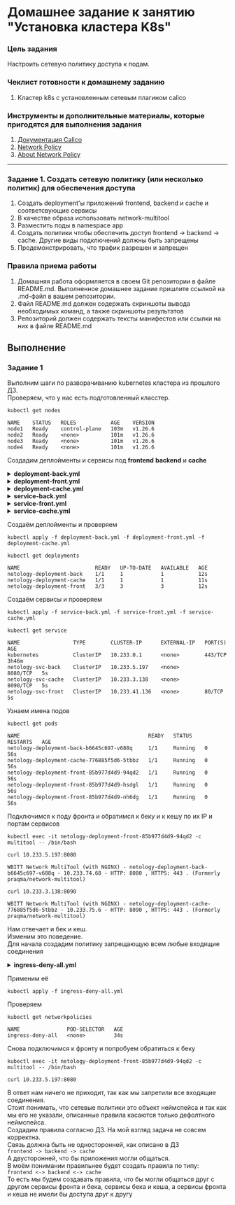 # Домашнее задание к занятию "Установка кластера K8s"

### Цель задания

Настроить сетевую политику доступа к подам.

### Чеклист готовности к домашнему заданию

1. Кластер k8s с установленным сетевым плагином calico

### Инструменты и дополнительные материалы, которые пригодятся для выполнения задания

1. [Документация Calico](https://www.tigera.io/project-calico/)
2. [Network Policy](https://kubernetes.io/docs/concepts/services-networking/network-policies/)
3. [About Network Policy](https://docs.projectcalico.org/about/about-network-policy)

-----

### Задание 1. Создать сетевую политику (или несколько политик) для обеспечения доступа

1. Создать deployment'ы приложений frontend, backend и cache и соответсвующие сервисы
2. В качестве образа использовать network-multitool
3. Разместить поды в namespace app
4. Создать политики чтобы обеспечить доступ frontend -> backend -> cache. Другие виды подключений должны быть запрещены
5. Продемонстрировать, что трафик разрешен и запрещен

### Правила приема работы

1. Домашняя работа оформляется в своем Git репозитории в файле README.md. Выполненное домашнее задание пришлите ссылкой на .md-файл в вашем репозитории.
2. Файл README.md должен содержать скриншоты вывода необходимых команд, а также скриншоты результатов
3. Репозиторий должен содержать тексты манифестов или ссылки на них в файле README.md


## Выполнение
### Задание 1  

Выполним шаги по разворачиванию kubernetes кластера из прошлого ДЗ.  
Проверяем, что у нас есть подготовленный класстер.  
```
kubectl get nodes
```
```
NAME    STATUS   ROLES           AGE    VERSION
node1   Ready    control-plane   103m   v1.26.6
node2   Ready    <none>          101m   v1.26.6
node3   Ready    <none>          101m   v1.26.6
node4   Ready    <none>          101m   v1.26.6
```
Создадим деплойменты и сервисы под **frontend** **backend** и **cache**

<details>

  <summary><b>deployment-back.yml</b></summary>
  
```yml
apiVersion: apps/v1
kind: Deployment
metadata:
  name: netology-deployment-back
  labels:
    app: netology-back
spec:
  replicas: 1
  selector:
    matchLabels:
      app: netology-back
  template:
    metadata:
      labels:
        app: netology-back
    spec:
      containers:
      - name: multitool
        image: wbitt/network-multitool
        env:
          - name: HTTP_PORT
            value: "8080"
        ports:
        - containerPort: 8080
```
</details>

<details>

  <summary><b>deployment-front.yml</b></summary>
  
```yml
apiVersion: apps/v1
kind: Deployment
metadata:
  name: netology-deployment-front
  labels:
    app: netology-front
spec:
  replicas: 3
  selector:
    matchLabels:
      app: netology-front
  template:
    metadata:
      labels:
        app: netology-front
    spec:
      containers:
      - name: multitool
        image: wbitt/network-multitool
        ports:
        - containerPort: 80
```
</details>

<details>

  <summary><b>deployment-cache.yml</b></summary>
  
```yml
apiVersion: apps/v1
kind: Deployment
metadata:
  name: netology-deployment-cache
  labels:
    app: netology-cache
spec:
  replicas: 1
  selector:
    matchLabels:
      app: netology-cache
  template:
    metadata:
      labels:
        app: netology-cache
    spec:
      containers:
      - name: multitool
        image: wbitt/network-multitool
        env:
          - name: HTTP_PORT
            value: "8090"
        ports:
        - containerPort: 8090

```
</details>

<details>

  <summary><b>service-back.yml</b></summary>
  
```yml
apiVersion: v1
kind: Service
metadata:
  name: netology-svc-back
spec:
  selector:
    app: netology-back
  ports:
    - name: multitool-http
      protocol: TCP
      port: 8080
      targetPort: 8080
```
</details>

<details>

  <summary><b>service-front.yml</b></summary>
  
```yml
apiVersion: v1
kind: Service
metadata:
  name: netology-svc-front
spec:
  selector:
    app: netology-front
  ports:
    - name: nginx
      protocol: TCP
      port: 80
      targetPort: 80
```
</details>

<details>

  <summary><b>service-cache.yml</b></summary>
  
```yml
apiVersion: v1
kind: Service
metadata:
  name: netology-svc-cache
spec:
  selector:
    app: netology-cache
  ports:
    - name: multitool-http
      protocol: TCP
      port: 8090
      targetPort: 8090
```
</details>

Создаём деплойменты и проверяем
```
kubectl apply -f deployment-back.yml -f deployment-front.yml -f deployment-cache.yml
```
```
kubectl get deployments
```
```
NAME                        READY   UP-TO-DATE   AVAILABLE   AGE
netology-deployment-back    1/1     1            1           12s
netology-deployment-cache   1/1     1            1           11s
netology-deployment-front   3/3     3            3           12s

```
Создаём сервисы и проверяем
```
kubectl apply -f service-back.yml -f service-front.yml -f service-cache.yml
```
```
kubectl get service
```
```
NAME                 TYPE        CLUSTER-IP      EXTERNAL-IP   PORT(S)    AGE
kubernetes           ClusterIP   10.233.0.1      <none>        443/TCP    3h46m
netology-svc-back    ClusterIP   10.233.5.197    <none>        8080/TCP   5s
netology-svc-cache   ClusterIP   10.233.3.138    <none>        8090/TCP   5s
netology-svc-front   ClusterIP   10.233.41.136   <none>        80/TCP     5s
```
Узнаем имена подов
```
kubectl get pods
```
```
NAME                                         READY   STATUS    RESTARTS   AGE
netology-deployment-back-b6645c697-v688q     1/1     Running   0          56s
netology-deployment-cache-776885f5d6-5tbbz   1/1     Running   0          56s
netology-deployment-front-85b977d4d9-94qd2   1/1     Running   0          56s
netology-deployment-front-85b977d4d9-hsdgl   1/1     Running   0          56s
netology-deployment-front-85b977d4d9-nh6dg   1/1     Running   0          56s
```
Подключимся к поду фронта и обратимся к беку и к кешу по их IP и портам сервисов
```
kubectl exec -it netology-deployment-front-85b977d4d9-94qd2 -c multitool -- /bin/bash
```
```
curl 10.233.5.197:8080
```
```
WBITT Network MultiTool (with NGINX) - netology-deployment-back-b6645c697-v688q - 10.233.74.68 - HTTP: 8080 , HTTPS: 443 . (Formerly praqma/network-multitool)
```
```
curl 10.233.3.138:8090
```
```
WBITT Network MultiTool (with NGINX) - netology-deployment-cache-776885f5d6-5tbbz - 10.233.75.6 - HTTP: 8090 , HTTPS: 443 . (Formerly praqma/network-multitool)
```
Нам отвечает и бек и кеш.  
Изменим это поведение.  
Для начала создадим политику запрещающую всем любые входящие соединения

<details>

  <summary><b>ingress-deny-all.yml</b></summary>
  
```yml
apiVersion: networking.k8s.io/v1
kind: NetworkPolicy
metadata:
  name: ingress-deny-all
spec:
  podSelector: {}
  policyTypes:
    - Ingress
```
</details>

Применим её
```
kubectl apply -f ingress-deny-all.yml
```
Проверяем
```
kubectl get networkpolicies
```
```
NAME               POD-SELECTOR   AGE
ingress-deny-all   <none>         34s
```
Снова подключимся к фронту и попробуем обратиться к беку
```
kubectl exec -it netology-deployment-front-85b977d4d9-94qd2 -c multitool -- /bin/bash
```
```
curl 10.233.5.197:8080
```
В ответ нам ничего не приходит, так как мы запретили все входящие соединения.  
Стоит понимать, что сетевые политики это объект неймспейса и так как мы его не указали, описанные правила касаются только дефолтного неймспейса.  
Создадим правила согласно ДЗ.
На мой взгляд задача не совсем корректна.  
Связь должна быть не односторонней, как описано в ДЗ  
```frontend -> backend -> cache```  
А двусторонней, что бы приложения могли общаться.  
В моём понимании правильнее будет создать правила по типу:  
```frontend <-> backend <-> cache```  
То есть мы будем создавать правила, что бы могли общаться друг с другом сервисы фронта и бека, сервисы бека и кеша, а сервисы фронта и кеша не имели бы доступа друг к другу   






